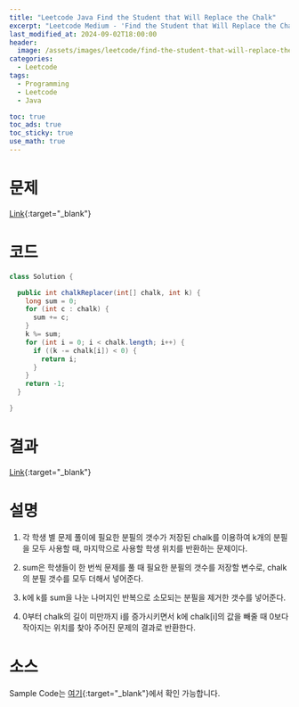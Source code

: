 ```yaml
---
title: "Leetcode Java Find the Student that Will Replace the Chalk"
excerpt: "Leetcode Medium - 'Find the Student that Will Replace the Chalk' 문제 Java 풀이"
last_modified_at: 2024-09-02T18:00:00
header:
  image: /assets/images/leetcode/find-the-student-that-will-replace-the-chalk.png
categories:
  - Leetcode
tags:
  - Programming
  - Leetcode
  - Java

toc: true
toc_ads: true
toc_sticky: true
use_math: true
---
```

# 문제
[Link](https://leetcode.com/problems/find-the-student-that-will-replace-the-chalk/){:target="_blank"}

# 코드
```java
class Solution {

  public int chalkReplacer(int[] chalk, int k) {
    long sum = 0;
    for (int c : chalk) {
      sum += c;
    }
    k %= sum;
    for (int i = 0; i < chalk.length; i++) {
      if ((k -= chalk[i]) < 0) {
        return i;
      }
    }
    return -1;
  }

}
```

# 결과
[Link](https://leetcode.com/problems/convert-1d-array-into-2d-array/submissions/1374736202/){:target="_blank"}

# 설명
1. 각 학생 별 문제 풀이에 필요한 분필의 갯수가 저장된 chalk를 이용하여 k개의 분필을 모두 사용할 때, 마지막으로 사용할 학생 위치를 반환하는 문제이다.

2. sum은 학생들이 한 번씩 문제를 풀 때 필요한 분필의 갯수를 저장할 변수로, chalk의 분필 갯수를 모두 더해서 넣어준다.

3. k에 k를 sum을 나눈 나머지인 반복으로 소모되는 분필을 제거한 갯수를 넣어준다.

4. 0부터 chalk의 길이 미만까지 i를 증가시키면서 k에 chalk[i]의 값을 빼줄 때 0보다 작아지는 위치를 찾아 주어진 문제의 결과로 반환한다.

# 소스
Sample Code는 [여기](https://github.com/GracefulSoul/leetcode/blob/master/src/main/java/gracefulsoul/problems/FindTheStudentThatWillReplaceTheChalk.java){:target="_blank"}에서 확인 가능합니다.